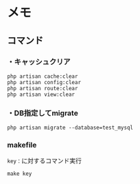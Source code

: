 # メモ

## コマンド
### ・キャッシュクリア
```
php artisan cache:clear
php artisan config:clear
php artisan route:clear
php artisan view:clear
```

### ・DB指定してmigrate
```
php artisan migrate --database=test_mysql
```

### makefile
```key：```に対するコマンド実行
```
make key
```